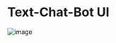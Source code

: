 # Text-Chat-Bot UI

![image](https://github.com/user-attachments/assets/743d0e38-4ab3-4ea3-b11b-bab9a92da209)
